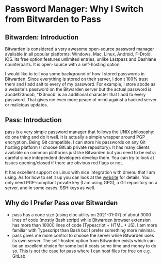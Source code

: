 # Password Manager: Why I Switch from Bitwarden to Pass

## Bitwarden: Introduction

Bitwarden is considered a very awesome open-source password manager available in all popular platforms: Windows, Mac, Linux, Android, F-Droid, iOS. Its free option features unlimited entries, unlike Lastpass and Dashlane counterparts. It is open-source with a self-hosting option.

I would like to tell you some background of how I stored passwords in Bitwarden. Since everything is stored on their server, I don't 100% trust them and I add salt to every of my password. For example, I store abcde as a website's password on the Bitwarden server but the actual password is abcde123noob, '123noob' is an additional character that I add to every password. That gives me even more peace of mind against a hacked server or malicious updates.

## Pass: Introduction

pass is a very simple password manager that follows the UNIX philosophy: do one thing and do it well. It is actually a simple wrapper around PGP encryption. Being Git compatible, I can store his passwords on any Git hosting platform (I choose GitLab private repository). It has many clients available on common platforms just like Bitwarden but you need to be extra careful since independent developers develop them. You can try to look at issues opening/closed if there are obvious red flags or not.

It has excellent support on Linux with nice integration with dmenu that I am using. As for how to set it up you can look at the [website](https://www.passwordstore.org/) for details. You only need PGP-compliant private key (I am using GPG), a Git repository on a server, and in some cases, SSH keys as well.

## Why do I Prefer Pass over Bitwarden

- pass has a code size (using cloc utility on 2021-01-07) of about 3000 lines of code (mostly Bash script) while Bitwarden browser extension has more than 10000 lines of code (Typescript + HTML + JS). I am more familiar with Typescript than Bash but I prefer something more minimal.
- pass gives me more control to choose the server while Bitwarden uses its own server. The self-hosted option from Bitwarden exists which can be an excellent choice for some but it costs some time and money to do so. This is not the case for pass where I can host files for free on e.g. GitLab.
